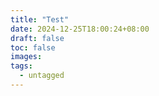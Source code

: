 ```yaml
---
title: "Test"
date: 2024-12-25T18:00:24+08:00
draft: false
toc: false
images:
tags:
  - untagged
---
```


